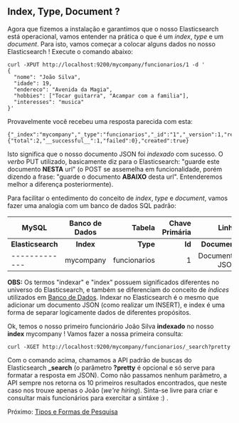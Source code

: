 ## Index, Type, Document ?

Agora que fizemos a instalação e garantimos que o nosso Elasticsearch está operacional, vamos entender na prática o que é um _index_, _type_ e um _document_. Para isto, vamos começar a colocar alguns dados no nosso Elasticsearch ! Execute o comando abaixo:

```
curl -XPUT http://localhost:9200/mycompany/funcionarios/1 -d '
{
  "nome": "João Silva",
  "idade": 19,
  "endereco": "Avenida da Magia",
  "hobbies": ["Tocar guitarra", "Acampar com a familia"],
  "interesses": "musica"
}'
```

Provavelmente você recebeu uma resposta parecida com esta:

```
{"_index":"mycompany","_type":"funcionarios","_id":"1","_version":1,"result":"created","_shards":{"total":2,"__successful__":1,"failed":0},"created":true}
```

Isto significa que o nosso documento JSON foi _indexado_ com sucesso. O _verbo_ PUT utilizado, basicamente diz para o Elasticsearch: "guarde este documento __NESTA__ url" (o POST se assemelha em funcionalidade, porém dizendo a frase: "guarde o documento __ABAIXO__ desta url". Entenderemos melhor a diferença posteriormente).

Para facilitar o entedimento do conceito de _index_, _type_ e _document_, vamos fazer uma analogia com um banco de dados SQL padrão:

| MySQL        | Banco de Dados | Tabela  | Chave Primária | Linha | Coluna
| ------------- |:-------------:| -----:|-----:|-----:|-----:|
| __Elasticsearch__        | __Index__           | __Type__  | __Id__ | __Document__ | __Field__
| ------------- | mycompany| funcionarios|1|Documento JSON|nome, idade...|


__OBS:__ Os termos "indexar" e "index" possuem significados diferentes no universo do Elasticsearch, e também se diferenciam do conceito de _índices_ utilizados em [Banco de Dados](https://pt.wikipedia.org/wiki/%C3%8Dndice_(estruturas_de_dados)). Indexar no Elasticsearch é o mesmo que adicionar um documento JSON (como realizar um INSERT), e index é uma forma de separar logicamente dados de diferentes propósitos.

Ok, temos o nosso primeiro funcionário João Silva __indexado__ no nosso __index__ mycompany ! Vamos fazer a nossa primeira consulta:

```
curl -XGET http://localhost:9200/mycompany/funcionarios/_search?pretty
```

Com o comando acima, chamamos a API padrão de buscas do Elasticsearch **_search** (o parâmetro __?pretty__ é opcional e só serve para formatar a resposta em JSON). Como não passamos nenhum parâmetro, a API sempre nos retorna os 10 primeiros resultados encontrados, que neste caso nos trouxe apenas o João (_we're hiring_). Sinta-se livre para criar e consultar mais funcionários para exercitar a sintáxe :) .

Próximo: [Tipos e Formas de Pesquisa](/pages/types_forms.md)
